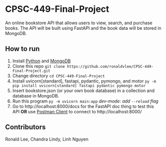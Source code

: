 # CPSC-449-Final-Project
An online bookstore API that allows users to view, search, and purchase books. The API will be built using FastAPI and the book data will be stored in MongoDB.

## How to run
1. Install [Python](https://www.python.org/) and [MongoDB](https://www.mongodb.com/)
2. Clone this repo `git clone https://github.com/ronaldvlee/CPSC-449-Final-Project.git`
3. Change directory `cd CPSC-449-Final-Project`
4. Install uvicorn\[standard\], fastapi, pydantic, pymongo, and motor `py -m pip install uvicorn[standard] fastapi pydantic pymongo motor`
5. Insert bookstore.json (or your own book database) in a collection and database in MongoDB.
6. Run this program `py -m uvicorn main:app` *dev-mode: add `--reload` flag*
7. Go to http://localhost:8000/docs for the FastAPI doc thing to test this API **OR** use [Postman Client](https://www.postman.com/downloads/) to connect to http://localhost:8000/

## Contributors
Ronald Lee, Chandra Lindy, Linh Nguyen
